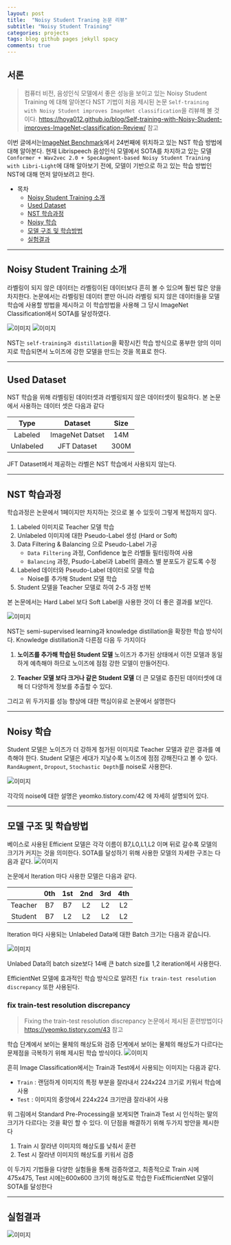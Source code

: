 ```yaml
---
layout: post
title:  "Noisy Student Traning 논문 리뷰"
subtitle: "Noisy Student Training"
categories: projects
tags: blog github pages jekyll spacy
comments: true
---
```



## 서론
> 컴퓨터 비전, 음성인식 모델에서 좋은 성능을 보이고 있는 Noisy Student Training 에 대해 알아본다
> NST 기법이 처음 제시된 논문 `Self-training with Noisy Student improves ImageNet classification`을 리뷰해 볼 것이다.
> https://hoya012.github.io/blog/Self-training-with-Noisy-Student-improves-ImageNet-classification-Review/ 참고
>

이번 글에서는[ImageNet Benchmark](https://paperswithcode.com/sota/image-classification-on-imagenet)에서 24번째에 위치하고 있는 NST 학습 방법에 대해 알아본다.
현재 Librispeech 음성인식 모델에서 SOTA를 차지하고 있는 모델
`Conformer + Wav2vec 2.0 + SpecAugment-based Noisy Student Training with Libri-Light`에 대해
 알아보기 전에, 모델이 기반으로 하고 있는 학습 방법인 NST에 대해 먼저 알아보려고 한다.

- 목차  
  - [Noisy Student Training 소개](#noisy-student-training-소개)
  - [Used Dataset](#used-dataset)
  - [NST 학습과정](#nst-학습과정)
  - [Noisy 학습](#noisy-학습)
  - [모델 구조 및 학습방법](#모델-구조-및-학습방법)
  - [실험결과](#실험결과)

---

## Noisy Student Training 소개
라벨링이 되지 않은 데이터는 라벨링이된 데이터보다 흔히 볼 수 있으며 훨씬 많은 양을 차지한다.
논문에서는 라벨링된 데이터 뿐만 아니라 라벨링 되지 않은 데이터들을 모델 학습에 사용할 방법을 제시하고
이 학습방법을 사용해 그 당시 ImageNet Classification에서 SOTA를 달성하였다.

![이미지](https://hoya012.github.io/assets/img/noisy_student/1.PNG)
![이미지](https://blog.kakaocdn.net/dn/sj4vh/btq09jMKztq/cJbR9QWsbku5d2SpWg5rp1/img.png)

NST는 `self-training과 distillation`을 확장시킨 학습 방식으로 풍부한 양의 이미지로 학습되면서
노이즈에 강한 모델을 만드는 것을 목표로 한다.


---

## Used Dataset
NST 학습을 위해 라벨링된 데이터셋과 라벨링되지 않은 데이터셋이 필요하다.
본 논문에서 사용하는 데이터 셋은 다음과 같다

|Type|Dataset|Size|
|:---:|:---:|:---:|
|Labeled|ImageNet Datset|14M|
|Unlabeled|JFT Dataset|300M|

JFT Dataset에서 제공하는 라벨은 NST 학습에서 사용되지 않는다.

---

## NST 학습과정
학습과정은 논문에서 1페이지만 차지하는 것으로 불 수 있듯이 그렇게 복잡하지 않다.

1. Labeled 이미지로 Teacher 모델 학습
2. Unlabeled 이미지에 대한 Pseudo-Label 생성 (Hard or Soft)
3. Data Filtering & Balancing 으로 Pseudo-Label 가공
    - `Data Filtering` 과정, Confidence 높은 라벨들 필터링하여 사용
    - `Balancing` 과정, Psudo-Label과 Label의 클래스 별 분포도가 같도록 수정
4. Labeled 데이터와 Pseudo-Label 데이터로 모델 학습
    - Noise를 추가해 Student 모델 학습
5. Student 모델을 Teacher 모델로 하여 2-5 과정 반복

본 논문에서는 Hard Label 보다 Soft Label을 사용한 것이 더 좋은 결과를 보인다.

![이미지](https://img1.daumcdn.net/thumb/R1280x0/?scode=mtistory2&fname=https%3A%2F%2Fblog.kakaocdn.net%2Fdn%2FbEhNiQ%2Fbtq1b9P1iaT%2FckaTRqc9r3nzE2uKcroNX1%2Fimg.png)

NST는 semi-supervised learning과 knowledge distillation을 확장한 학습 방식이다.
Knowledge distillation과 다른점 다음 두 가지이다

  1. __노이즈를 추가해 학습된 Student 모델__
    노이즈가 추가된 상태에서 이전 모델과 동일하게 예측해야 하므로 노이즈에 점점 강한 모델이 만들어진다.

  2. __Teacher 모델 보다 크거나 같은 Student 모델__
    더 큰 모델로 증진된 데이터셋에 대해 더 다양하게 정보를 추출할 수 있다.

그리고 위 두가지를 성능 향상에 대한 핵심이유로 논문에서 설명한다

---

## Noisy 학습
Student 모델은 노이즈가 더 강하게 첨가된 이미지로 Teacher 모델과 같은 결과를
 예측해야 한다. Student 모델은 세대가 지날수록 노이즈에 점점 강해진다고 볼
 수 있다. `RandAugment`, `Dropout`, `Stochastic Depth`를 noise로 사용한다.

![이미지](https://miro.medium.com/max/626/1*EaKI59FdcYsV4Xhw7tmz-Q.png)

각각의 noise에 대한 설명은 yeomko.tistory.com/42 에 자세히 설명되어 있다.

---

## 모델 구조 및 학습방법
베이스로 사용된 Efficient 모델은 각각 이름이 B7,L0,L1,L2 이며 뒤로 갈수록 모델의 크기가 커지는 것을 의미한다. SOTA를 달성하기 위해 사용한 모델의 자세한 구조는 다음과 같다.
![이미지](https://ekspertos.github.io/assets/img/review/2022-08-05-efficientnet-architecture.PNG)

논문에서 Iteration 마다 사용한 모델은 다음과 같다.

||0th|1st|2nd|3rd|4th|
|:---:|:---:|:---:|:---:|:---:|:---:|
|Teacher|B7|B7|L2|L2|L2|
|Student|B7|L2|L2|L2|L2|

Iteration 마다 사용되는 Unlabeled Data에 대한 Batch 크기는 다음과 같습니다.

![이미지](https://encrypted-tbn0.gstatic.com/images?q=tbn:ANd9GcTwiahJvNjwn42S4rhHZ4eiDz5IAm7gYWGMlw&usqp=CAU)

Unlabed Data의 batch size보다 14배 큰 batch size를 1,2 iteration에서 사용한다.

EfficientNet 모델에 효과적인 학습 방식으로 알려진 `fix train-test resolution discrepancy` 또한 사용된다.

### fix train-test resolution discrepancy
>
> Fixing the train-test resolution discrepancy 논문에서 제시된 훈련방법이다
> https://yeomko.tistory.com/43 참고
>

학습 단계에서 보이는 물체의 해상도와 검증 단계에서 보이는 물체의 해상도가 다르다는
문제점을 극복하기 위해 제시된 학습 방식이다.
![이미지](https://img1.daumcdn.net/thumb/R1280x0/?scode=mtistory2&fname=https%3A%2F%2Fblog.kakaocdn.net%2Fdn%2FbOO4iS%2FbtqEcUVl0p1%2Ffx6vY2okatquliotpcekNk%2Fimg.png)

흔히 Image Classification에서는 Train과 Test에서 사용되는 이미지는 다음과 같다.
- `Train` : 랜덤하게 이미지의 특정 부분을 잘라내서 224x224 크기로 키워서 학습에 사용
- `Test` : 이미지의 중앙에서 224x224 크기만큼 잘라내어 사용

위 그림에서 Standard Pre-Processing을 보게되면 Train과 Test 시 인식하는 말의 크기가 다르다는 것을 확인 할 수 있다.
이 단점을 해결하기 위해 두가지 방안을 제시한다
  1. Train 시 잘라낸 이미지의 해상도를 낮춰서 훈련
  2. Test 시 잘라낸 이미지의 해상도를 키워서 검증

이 두가지 기법들을 다양한 실험들을 통해 검증하였고, 최종적으로 Train 시에 475x475, Test 시에는600x600 크기의 해상도로 학습한 FixEfficientNet 모델이 SOTA를 달성한다

---

## 실험결과
![이미지](https://hoya012.github.io/assets/img/noisy_student/4.PNG)
